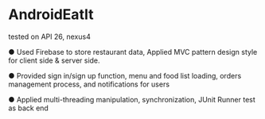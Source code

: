 # AndroidEatIt
tested on API 26, nexus4

 ● Used Firebase to store restaurant data, Applied MVC pattern design style for client
side & server side.

 ● Provided sign in/sign up function, menu and food list loading, orders management
process, and notifications for users

 ● Applied multi-threading manipulation, synchronization, JUnit Runner test as back end
